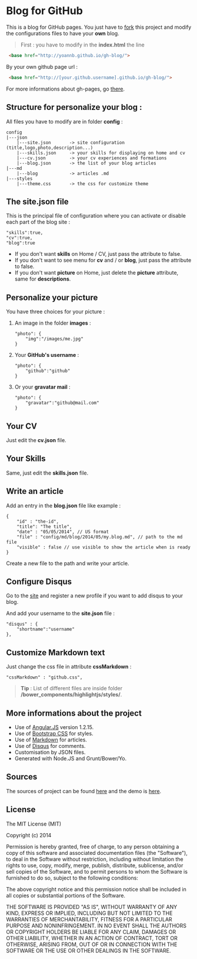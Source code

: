 Blog for GitHub
===

This is a blog for GitHub pages. You just have to [fork][0] this project and modify the configurations files to have your **own** blog.

 > First : you have to modify in the **index.html** the line
```html
 <base href="http://yoannb.github.io/gh-blog/">
```
By your own github page url :
```html
 <base href="http://[your.github.username].github.io/gh-blog/">
```

For more informations about gh-pages, go [there][gh-pages].


Structure for personalize **your** blog :
---

All files you have to modify are in folder **config** :
```
config
|---json
    |---site.json       -> site configuration (title,logo,photo,description...)
    |---skills.json     -> your skills for displaying on home and cv
    |---cv.json         -> your cv experiences and formations
    |---blog.json       -> the list of your blog articles
|---md
    |---blog            -> articles .md
|---styles
    |---theme.css       -> the css for customize theme
```


The **site.json** file
---

This is the principal file of configuration where you can activate or disable each part of the blog site :
```
"skills":true,
"cv":true,
"blog":true
```

 * If you don't want **skills** on Home / CV, just pass the attribute to false.
 * If you don't want to see menu for **cv** and / or **blog**, just pass the attribute to false.
 * If you don't want **picture** on Home, just delete the **picture** attribute, same for **descriptions**.


Personalize your picture
---
You have three choices for your picture :

1. An image in the folder **images** :
    ```
    "photo": {
        "img":"/images/me.jpg"
    }
    ```
2. Your **GitHub's username** :
    ```
    "photo": {
        "github":"github"
    }
    ```

3. Or your **gravatar mail** :
    ```
    "photo": {
        "gravatar":"github@mail.com"
    }
    ```


Your CV
---

Just edit the **cv.json** file.


Your Skills
---

Same, just edit the **skills.json** file.


Write an article
---

Add an entry in the **blog.json** file like example :
```
{
    "id" : "the-id",
    "title": "The title",
    "date" : "05/05/2014", // US format
    "file" : "config/md/blog/2014/05/my.blog.md", // path to the md file
    "visible" : false // use visible to show the article when is ready
}
```

Create a new file to the path and write your article.


Configure Disqus
---

Go to the [site][4] and register a new profile if you want to add disqus to your blog.

And add your username to the **site.json** file :
```
"disqus" : {
    "shortname":"username"
},
```


Customize Markdown text
---

Just change the css file in attribute **cssMarkdown** :
```
"cssMarkdown" : "github.css",
```

 > **Tip** : List of different files are inside folder **/bower_components/highlightjs/styles/**.


More informations about the project
---

 * Use of [Angular.JS][1] version 1.2.15.
 * Use of [Bootstrap CSS][2] for styles.
 * Use of [Markdown][3] for articles.
 * Use of [Disqus][4] for comments.
 * Customisation by JSON files.
 * Generated with Node.JS and Grunt/Bower/Yo.



Sources
---

The sources of project can be found [here][5] and the demo is [here][6].


License
---
The MIT License (MIT)

Copyright (c) 2014

Permission is hereby granted, free of charge, to any person obtaining a copy
of this software and associated documentation files (the "Software"), to deal
in the Software without restriction, including without limitation the rights
to use, copy, modify, merge, publish, distribute, sublicense, and/or sell
copies of the Software, and to permit persons to whom the Software is
furnished to do so, subject to the following conditions:

The above copyright notice and this permission notice shall be included in all
copies or substantial portions of the Software.

THE SOFTWARE IS PROVIDED "AS IS", WITHOUT WARRANTY OF ANY KIND, EXPRESS OR
IMPLIED, INCLUDING BUT NOT LIMITED TO THE WARRANTIES OF MERCHANTABILITY,
FITNESS FOR A PARTICULAR PURPOSE AND NONINFRINGEMENT. IN NO EVENT SHALL THE
AUTHORS OR COPYRIGHT HOLDERS BE LIABLE FOR ANY CLAIM, DAMAGES OR OTHER
LIABILITY, WHETHER IN AN ACTION OF CONTRACT, TORT OR OTHERWISE, ARISING FROM,
OUT OF OR IN CONNECTION WITH THE SOFTWARE OR THE USE OR OTHER DEALINGS IN THE
SOFTWARE.

 
 [gh-pages]: https://pages.github.com/
 [0]: https://github.com/YoannB/gh-blog/fork
 [1]: https://angularjs.org/
 [2]: http://getbootstrap.com/css/
 [3]: http://fr.wikipedia.org/wiki/Markdown
 [4]: http://disqus.com/
 [5]: https://github.com/YoannB/gh-blog
 [6]: http://yoannb.github.io/gh-blog
